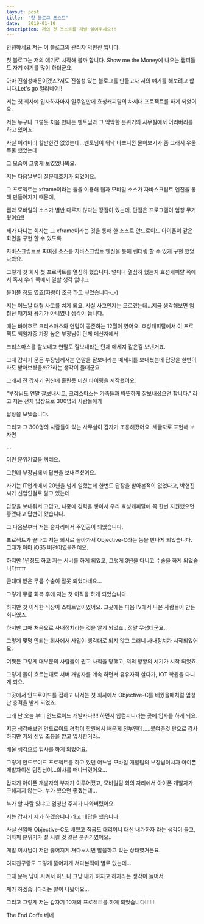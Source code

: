 ```yaml
---
layout: post
title:  "첫 블로그 포스트"
date:   2019-01-10
description: 저의 첫 포스트를 제발 읽어주세요!!
---
```


안녕하세요 저는 이 블로그의 관리자 박현진 입니다.

첫 블로그는 저의 얘기로 시작해 볼까 합니다. Show me the Money에 나오는 랩퍼들도 자기 얘기를 많이 하더군요.

아마 진실성때문이겠죠?저도 진실성 있는 블로그를 만들고자 저의 얘기를 해보려고 합니다.Let's go 일리네어!!

저는 첫 회사에 입사하자마자 일주일만에 효성캐피탈의 차세대 프로젝트를 하게 되었어요.

저는 누구나 그렇듯 처음 만나는 멘토님과 그 딱딱한 분위기의 사무실에서 어리버리를 하고 있어죠.

사실 어리버리 할만한건 없었는데...멘토님이 워낙 바쁘니깐 물어보기가 좀 그래서 우물쭈물 했었는데

그 모습이 그렇게 보였었나봐요.

저는 다음날부터 질문제조기가 되었어요.

그 프로젝트는 xframe이라는 툴을 이용해 웹과 모바일 소스가 자바스크립트 엔진을 통해 만들어지기 때문에,

웹과 모바일의 소스가 별반 다르지 않다는 장점이 있는데, 단점은 프로그램이 엄청 무거웠어요!!

제가 다니는 회사는 그 xframe이라는 것을 통해 한 소스로 안드로이드 아이폰이 같은 화면을 구현 할 수 있도록

자바스크립트로 짜여진 소스를 자바스크립트 엔진을 통해 렌더링 할 수 있게 구현 했었나봐요.

그렇게 첫 회사 첫 프로젝트를 열심히 했습니다. 얼마나 열심히 했는지 효성캐피탈 쪽에서 혹시 우리 쪽에서 일할 생각 없냐고

물어볼 정도 였죠(자랑이 조금 하고 싶었습니다-_-) 

저는 어느날 대형 사고를 치게 되요. 사실 사고인지는 모르겠는데...지금 생각해보면 엄청난 패기와 용기가 아니였나 생각이 듭니다.

때는 바야흐로 크리스마스와 연말이 공존하는 12월이 였어요. 효성캐피탈에서 이 프로젝트 책임자중 가장 높은 부장님이 단체 메신저에서

크리스마스를 잘보내고 연말도 잘보내라는 단체 메세지 같은걸 보낸거죠.

그때 갑자기 문든 부장님께서는 연말을 잘보내라는 메세지를 보내셨는데 답장을 한번이라도 받아보셨을까??라는 생각이 들더군요.

그래서 전 갑자기 귀신에 홀린듯 미친 타이핑을 시작했어요.

"부장님도 연말 잘보내시고, 크리스마스는 가족들과 따뜻하게 잘보내셨으면 합니다." 라고 저는 전체 답장으로 300명의 사람들에게

답장을 보냈습니다.

그리고 그 300명의 사람들이 있는 사무실이 갑자기 조용해졌어요. 세글자로 표현해 보자면

...

이런 분위기였을 꺼예요.

그런데 부장님께서 답변을 보내주셨어요.

자기는 IT업계에서 20년을 넘게 일했는데 한번도 답장을 받아본적이 없었다고, 박현진씨가 신입인걸로 알고 있는데

답장을 보내줘서 고맙고, 나중에 경력을 쌓아서 우리 효성캐피탈에 꼭 한번 지원했으면 좋겠다고 답변이 왔습니다.

그 다음날부터 저는 술자리에서 주인공이 되었습니다.

프로젝트가 끝나고 저는 회사로 돌아가서 Objective-C라는 놈을 만나게 되었습니다. 그때가 아마 iOS5 버전이였을꺼예요.

하지만 1년정도 하고 저는 서버를 하게 되었고, 그렇게 3년을 다니고 수술을 하게 되었습니다ㅠㅠ

군대때 받은 무릎 수술이 잘못 되었다네요...

그렇게 무릎 회복 후에 저는 첫 이직을 하게 되었습니다.

하지만 첫 이직한 직장이 스타트업이였어요. 그곳에는 다음TV에서 나온 사람들이 만든 회사였죠.

하지만 그때 처음으로 사내정치라는 것을 알게 되었죠...정말 무섭더군요..

그렇게 몇명 안되는 회사에서 사업이 생각대로 되지 않고 그러니 사내정치가 시작되었어요.

어쨋든 그렇게 대부분의 사람들이 권고 사직을 당했고, 저의 방황의 시기가 시작 되었죠.

그렇게 물이 흐르는대로 서버 개발자를 계속 하면서 유유자적 살다가, IOT 학원을 다니게 되요.

그곳에서 안드로이드를 접하고 나서는 첫 회사에서 Objective-C를 배웠을때처럼 엄청난 충격을 받게 되었죠.

그래 난 오늘 부터 안드로이드 개발자다!!!! 하면서 얍컴퍼니라는 곳에 입사를 하게 되요.

지금 생각해보면 안드로이드 경험이 학원에서 배운게 전부인데.....붙여준것 만으로 감사하지만 거의 신입 초봉을 받고 입사한거라..

배울 생각으로 입사를 하게 되었어요.

그렇게 안드로이드 프로젝트를 하고 있던 어느날 모바일 개발팀의 부장님이시자 아이폰 개발자이신 팀장님이...회사를 떠나버렸어요...

갑자기 아이폰 개발자의 부재가 이루어졌고, 모바일팀 회의 자리에서 아이폰 개발자가 구해지지 않는다. 누가 했으면 좋겠는데...

누가 할 사람 있냐고 엄청난 주제가 나와버렸어요.

저는 갑자기 제가 하겠습니다 라고 대답을 했습니다.

사실 신입때 Objective-C도 배웠고 직급도 대리이니 대신 내가하자 라는 생각이 들고, 어차피 분위기가 절 시킬 것 같은 분위기였어요..

개발 이사님이 저만 뚫어지게 쳐다보시면 말을하고 있는 상태였거든요.

여자친구랑도 그렇게 뚫어지게 쳐다본적이 별로 없는데…

그때 문득 남이 시켜서 하느니 그냥 내가 하자고 하자라는 생각이 들어서

제가 하겠습니다라는 말이 나왔어요…

그리고 그렇게 저는 갑자기 10개의 프로젝트를 하게 되었습니다!!!!!!!

The End Coffe 베네
